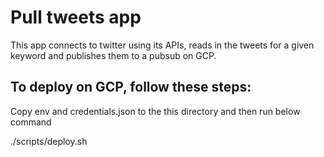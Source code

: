 # Pull tweets app

This app connects to twitter using its APIs, reads in the tweets for a given keyword and publishes them to a pubsub on GCP.

## To deploy on GCP, follow these steps:

Copy env and credentials.json to the this directory and then run below command

./scripts/deploy.sh
